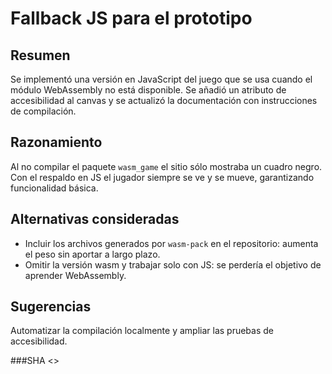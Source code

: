 # Fallback JS para el prototipo

## Resumen
Se implementó una versión en JavaScript del juego que se usa cuando el módulo WebAssembly no está disponible. Se añadió un atributo de accesibilidad al canvas y se actualizó la documentación con instrucciones de compilación.

## Razonamiento
Al no compilar el paquete `wasm_game` el sitio sólo mostraba un cuadro negro. Con el respaldo en JS el jugador siempre se ve y se mueve, garantizando funcionalidad básica.

## Alternativas consideradas
- Incluir los archivos generados por `wasm-pack` en el repositorio: aumenta el peso sin aportar a largo plazo.
- Omitir la versión wasm y trabajar solo con JS: se perdería el objetivo de aprender WebAssembly.

## Sugerencias
Automatizar la compilación localmente y ampliar las pruebas de accesibilidad.

###SHA
<<git SHA>>
